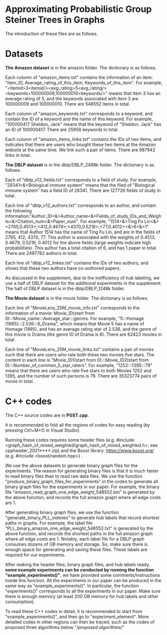 # Approximating Probabilistic Group Steiner Trees in Graphs

The introduction of these files are as follows. 


# Datasets

<b>The Amazon dataset</b> is in the amazon folder. The dictionary is as follows.

Each column of "amazon_items.txt" contains the information of an item: "Item_ID, Average_rating_of_this_item, Keywords_of_this_item". For example, "\<itemid\>3\<itemid\/>\<avg_rating\>5\<avg_rating\/>\<keywords\>100000009,100000010\<keywords\/>" means that Item 3 has an average rating of 5, and the keywords associated with Item 3 are 100000009 and 100000010. There are 548552 items in total.

Each column of "amazon_keywords.txt" corresponds to a keyword, and contain the ID of a keyword and the name of this keyword. For example, "100000417	Sheldon, Jack" means that the keyword of "Sheldon, Jack" has an ID of 100000417. There are 25958 keywords in total.

Each column of "amazon_items_links.txt" contains the IDs of two items, and indicates that there are users who bought these two items at the Amazon website at the same time. We link such a pair of items. There are 987942 links in total.



<b>The DBLP dataset</b> is in the dblp/DBLP_2498k folder. The dictionary is as follows.

Each of "dblp_v12_fields.txt" corresponds to a field of study. For example, "28341\<&\>Biological immune system" means that the filed of "Biological immune system" has a field ID of 28341. There are 127726 fields of study in total.

Each line of "dblp_v12_authors.txt" corresponds to an author, and contain the following information:"Author_ID\<&\>Author_name\<&\>Fields_of_study_IDs_and_Weights\<&\>Citation_num\<&\>Paper_num". For example, "1514\<&\>Ting Fu Lin\<&\>\<2765,0.4513\>;\<412,0.4679\>;\<4370,0.5216\>;\<77,0.4012\>\<&\>6\<&\>1" means that Author 1514 has the name of Ting Fu Lin, and are in the fields of 2765, 412, 4370, 77. This author is associated with the weights of 0.4513, 0.4679, 0.5216, 0.4012 for the above fields (large weights indicate high probabilities). This author has a total citation of 6, and has 1 paper in total. There are 2497782 authors in total.

Each line of "dblp_v12_linkes.txt" contains the IDs of two authors, and shows that these two authors have co-authored papers.

As discussed in the supplement, due to the inefficiency of hub labeling, we use a half of DBLP dataset for the additional experiments in the supplement. The half of DBLP dataset is in the dblp/DBLP_1248k folder.



<b>The Movie dataset</b> is in the movie folder. The dictionary is as follows.

Each line of "MovieLens_25M_movie_info.txt" corresponds to the information of a movie: Movie_ID(start from 0):::Movie_name:::Average_star:::genres. For example, "5:::Homage (1995):::2.536:::6_Drama", which means that Movie 5 has a name of Homage (1995), and has an average rating star of 2.536, and the genre of this movie is Drama (the genre ID of Drama is 6). There are 62423 movies in total.

Each line of "MovieLens_25M_movie_links.txt" contains a pair of movies such that there are users who rate both these two movies five stars. The content in each line is "Movie_ID1(start from 0):::Movie_ID2(start from 0):::Number_of_common_5_star_raters". For example, "1252:::1395:::79" means that there are users who rate five stars to both Movies 1252 and 1395, and the number of such persons is 79. There are 35323774 pairs of movie in total.




# C++ codes 

The C++ source codes are in <b>PGST.cpp</b>. 

It is recommended to fold all the regions of codes for easy reading (by pressing Ctrl+M+O in Visual Studio). 

Running these codes requires some header files (e.g. #include <graph_hash_of_mixed_weighted/graph_hash_of_mixed_weighted.h>; see cppheader_2021****.zip) and the Boost library: https://www.boost.org/ (e.g. #include <boost/random.hpp>) . 

We use the above datasets to generate binary graph files for the experiments. The reason for generating binary files is that it is much faster to read binary files than to read raw data files. We use the function "produce_binary_graph_files_for_experiments" in the codes to generate all binary graph files for the experiments in our paper. For example, the binary file "amazon_read_graph_one_edge_weight_548552.bin" is generated by the above function, and records the full amazon graph where all edge costs are 1.

After generating binary graph files, we use the function "generate_binary_PLL_indexes" to generate hub labels that record shortest paths in graphs. For example, the label file "PLL_binary_amazon_one_edge_weight_548552.txt" is generated by the above function, and records the shortest paths in the full amazon graph where all edge costs are 1. Notably, each label file for a DBLP graph consumes dozens of GB memory and storage. So, make sure there is enough space for generating and saving these files. These labels are required for our experiments. 

After making the header files; binary graph files; and hub labels ready, <b>some example experiments can be conducted by running the function "example_experiments()"</b>, we have provided some comments/instructions inside this function. All the experiments in our paper can be produced in the same way as "example_experiments()". In particular, the function "experiments()" corresponds to all the experiments in our paper. Make sure there is enough memory (at least 200 GB memory for hub labels and other consumption).

To read these C++ codes in detail, it is recommended to start from "example_experiments()", and then go to "experiment_element". More detailed codes in other regions can then be traced, such as the codes of proposed three algorithms below "/*proposed algorithms*/"


